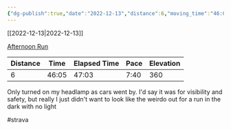 ```yaml
---
{"dg-publish":true,"date":"2022-12-13","distance":6,"moving_time":"46:05","elapsed_time":"47:03","pace":"7:40","total_elevation_gain":360,"url":"https://www.strava.com/activities/8245991196","permalink":"/01-personal/strava/2022-12-13-afternoon-run/","dgPassFrontmatter":true}
---
```



[[2022-12-13\|2022-12-13]]

[Afternoon Run](https://www.strava.com/activities/8245991196)

| Distance | Time  | Elapsed Time | Pace | Elevation |
| -------- | ----- | ------------ | ---- | --------- |
| 6        | 46:05 | 47:03        | 7:40 | 360       |


Only turned on my headlamp as cars went by. I'd say it was for visibility and safety, but really I just didn't want to look like the weirdo out for a run in the dark with no light

#strava
